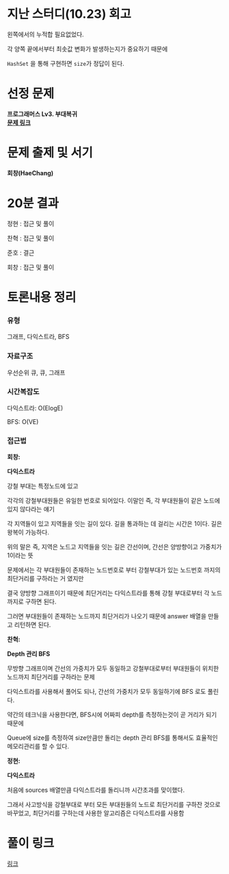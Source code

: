 # 지난 스터디(10.23) 회고

왼쪽에서의 누적합 필요없었다.

각 양쪽 끝에서부터 최솟값 변화가 발생하는지가 중요하기 때문에 

`HashSet` 을 통해 구현하면 `size`가 정답이 된다.

# 선정 문제
<b> 프로그래머스 Lv3. 부대복귀 </b>
<br>
<b> [문제 링크](https://school.programmers.co.kr/learn/courses/30/lessons/132266) </b>

# 문제 출제 및 서기
<b> 회창(HaeChang) </b>

# 20분 결과
<p> 정현 : 접근 및 풀이 </p>
<p> 찬혁 : 접근 및 풀이 </p>
<p> 준호 : 결근 </p>
<p> 회창 : 접근 및 풀이 </p>

# 토론내용 정리
### 유형
<P> 그래프, 다익스트라, BFS </P>

### 자료구조
<P> 우선순위 큐, 큐, 그래프 </P>

### 시간복잡도
<p> 다익스트라: O(ElogE) </p>
<p> BFS: O(VE)</p>

### 접근법

<b>회창:</b>

<b>다익스트라</b>

<p>강철 부대는 특정노드에 있고<p>
<p>각각의 강철부대원들은 유일한 번호로 되어있다. 이말인 즉, 각 부대원들이 같은 노드에 있지 않다라는 얘기</p>
<p>각 지역들이 있고 지역들을 잇는 길이 있다. 길을 통과하는 데 걸리는 시간은 1이다. 길은 왕복이 가능하다.</p>
<p>위의 말은 즉, 지역은 노드고 지역들을 잇는 길은 간선이며, 간선은 양방향이고 가중치가 1이라는 뜻</p>
<p>문제에서는 각 부대원들이 존재하는 노드번호로 부터 강철부대가 있는 노드번호 까지의 최단거리를 구하라는 거 였지만</p>
<p>결국 양방향 그래프이기 때문에 최단거리는 다익스트라를 통해 강철 부대로부터 각 노드까지로 구하면 된다.</p>
<p>그러면 부대원들이 존재하는 노드까지 최단거리가 나오기 때문에 answer 배열을 만들고 리턴하면 된다.</p>


<b>찬혁: </b>

<b>Depth 관리 BFS</b>

<p>무방향 그래프이며 간선의 가중치가 모두 동일하고 강철부대로부터 부대원들이 위치한 노드까지 최단거리를 구하라는 문제<p>
<p>다익스트라를 사용해서 풀어도 되나, 간선의 가중치가 모두 동일하기에 BFS 로도 풀린다.</p>
<p>약간의 테크닉을 사용한다면, BFS시에 어짜피 depth를 측정하는것이 곧 거리가 되기 때문에</p>
<p>Queue에 size를 측정하여 size만큼만 돌리는 depth 관리 BFS를 통해서도 효율적인 메모리관리를 할 수 있다.</p>

<b>정현: </b>

<b>다익스트라</b>

<p>처음에 sources 배열만큼 다익스트라를 돌리니까 시간초과를 맞이했다.</p>
<p>그래서 사고방식을 강철부대로 부터 모든 부대원들의 노드로 최단거리를 구하잔 것으로 바꾸었고, 최단거리를 구하는데 사용한 알고리즘은 다익스트라를 사용함</p>

# 풀이 링크

<a href="https://github.com/The-Four-Error-Pickers/Algorithm-Study/tree/main/Private%20Solve/132266.%20%EB%B6%80%EB%8C%80%EB%B3%B5%EA%B7%80">링크</a>